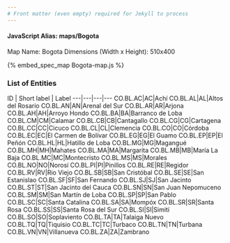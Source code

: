 ```yaml
---
# Front matter (even empty) required for Jekyll to process
---
```


#### JavaScript Alias: maps/Bogota

Map Name: Bogota
Dimensions (Width x Height): 510x400



{% embed_spec_map Bogota-map.js %}

### List of Entities

ID | Short label | Label
---|---|---|---
CO.BL.AC|AC|Achí
CO.BL.AL|AL|Altos del Rosario
CO.BL.AN|AN|Arenal del Sur
CO.BL.AR|AR|Arjona
CO.BL.AH|AH|Arroyo Hondo
CO.BL.BA|BA|Barranco de Loba
CO.BL.CM|CM|Calamar
CO.BL.CB|CB|Cantagallo
CO.BL.CG|CG|Cartagena
CO.BL.CC|CC|Cicuco
CO.BL.CL|CL|Clemencia
CO.BL.CO|CO|Córdoba
CO.BL.EC|EC|El Carmen de Bolívar
CO.BL.EG|EG|El Guamo
CO.BL.EP|EP|El Peñón
CO.BL.HL|HL|Hatillo de Loba
CO.BL.MG|MG|Magangué
CO.BL.MH|MH|Mahates
CO.BL.MA|MA|Margarita
CO.BL.MB|MB|María La Baja
CO.BL.MC|MC|Montecristo
CO.BL.MS|MS|Morales
CO.BL.NO|NO|Norosí
CO.BL.PI|PI|Pinillos
CO.BL.RE|RE|Regidor
CO.BL.RV|RV|Rio Viejo
CO.BL.SB|SB|San Cristóbal
CO.BL.SE|SE|San Estanislao
CO.BL.SF|SF|San Fernando
CO.BL.SJ|SJ|San Jacinto
CO.BL.ST|ST|San Jacinto del Cauca
CO.BL.SN|SN|San Juan Nepomuceno
CO.BL.SM|SM|San Martín de Loba
CO.BL.SP|SP|San Pablo
CO.BL.SC|SC|Santa Catalina
CO.BL.SA|SA|Mompóx
CO.BL.SR|SR|Santa Rosa
CO.BL.SS|SS|Santa Rosa del Sur
CO.BL.SI|SI|Simití
CO.BL.SO|SO|Soplaviento
CO.BL.TA|TA|Talaiga Nuevo
CO.BL.TQ|TQ|Tiquisio
CO.BL.TC|TC|Turbaco
CO.BL.TN|TN|Turbana
CO.BL.VN|VN|Villanueva
CO.BL.ZA|ZA|Zambrano